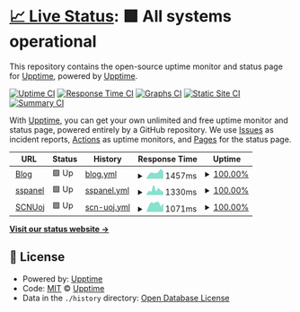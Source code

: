 # [📈 Live Status](https://demo.upptime.js.org): <!--live status--> **🟩 All systems operational**

This repository contains the open-source uptime monitor and status page for [Upptime](https://upptime.js.org), powered by [Upptime](https://github.com/upptime/upptime).

[![Uptime CI](https://github.com/M1saka10010/uptime/workflows/Uptime%20CI/badge.svg)](https://github.com/M1saka10010/uptime/actions?query=workflow%3A%22Uptime+CI%22)
[![Response Time CI](https://github.com/M1saka10010/uptime/workflows/Response%20Time%20CI/badge.svg)](https://github.com/M1saka10010/uptime/actions?query=workflow%3A%22Response+Time+CI%22)
[![Graphs CI](https://github.com/M1saka10010/uptime/workflows/Graphs%20CI/badge.svg)](https://github.com/M1saka10010/uptime/actions?query=workflow%3A%22Graphs+CI%22)
[![Static Site CI](https://github.com/M1saka10010/uptime/workflows/Static%20Site%20CI/badge.svg)](https://github.com/M1saka10010/uptime/actions?query=workflow%3A%22Static+Site+CI%22)
[![Summary CI](https://github.com/M1saka10010/uptime/workflows/Summary%20CI/badge.svg)](https://github.com/M1saka10010/uptime/actions?query=workflow%3A%22Summary+CI%22)

With [Upptime](https://upptime.js.org), you can get your own unlimited and free uptime monitor and status page, powered entirely by a GitHub repository. We use [Issues](https://github.com/upptime/upptime/issues) as incident reports, [Actions](https://github.com/M1saka10010/uptime/actions) as uptime monitors, and [Pages](https://demo.upptime.js.org) for the status page.

<!--start: status pages-->
<!-- This summary is generated by Upptime (https://github.com/upptime/upptime) -->
<!-- Do not edit this manually, your changes will be overwritten -->
<!-- prettier-ignore -->
| URL | Status | History | Response Time | Uptime |
| --- | ------ | ------- | ------------- | ------ |
| <img alt="" src="https://icons.duckduckgo.com/ip3/www.hunyl.com.ico" height="13"> [Blog](https://www.hunyl.com) | 🟩 Up | [blog.yml](https://github.com/M1saka10010/uptime/commits/HEAD/history/blog.yml) | <details><summary><img alt="Response time graph" src="./graphs/blog/response-time-week.png" height="20"> 1457ms</summary><br><a href="https://uptime.594144.xyz/history/blog"><img alt="Response time 1688" src="https://img.shields.io/endpoint?url=https%3A%2F%2Fraw.githubusercontent.com%2FM1saka10010%2Fuptime%2FHEAD%2Fapi%2Fblog%2Fresponse-time.json"></a><br><a href="https://uptime.594144.xyz/history/blog"><img alt="24-hour response time 1210" src="https://img.shields.io/endpoint?url=https%3A%2F%2Fraw.githubusercontent.com%2FM1saka10010%2Fuptime%2FHEAD%2Fapi%2Fblog%2Fresponse-time-day.json"></a><br><a href="https://uptime.594144.xyz/history/blog"><img alt="7-day response time 1457" src="https://img.shields.io/endpoint?url=https%3A%2F%2Fraw.githubusercontent.com%2FM1saka10010%2Fuptime%2FHEAD%2Fapi%2Fblog%2Fresponse-time-week.json"></a><br><a href="https://uptime.594144.xyz/history/blog"><img alt="30-day response time 1431" src="https://img.shields.io/endpoint?url=https%3A%2F%2Fraw.githubusercontent.com%2FM1saka10010%2Fuptime%2FHEAD%2Fapi%2Fblog%2Fresponse-time-month.json"></a><br><a href="https://uptime.594144.xyz/history/blog"><img alt="1-year response time 1555" src="https://img.shields.io/endpoint?url=https%3A%2F%2Fraw.githubusercontent.com%2FM1saka10010%2Fuptime%2FHEAD%2Fapi%2Fblog%2Fresponse-time-year.json"></a></details> | <details><summary><a href="https://uptime.594144.xyz/history/blog">100.00%</a></summary><a href="https://uptime.594144.xyz/history/blog"><img alt="All-time uptime 99.59%" src="https://img.shields.io/endpoint?url=https%3A%2F%2Fraw.githubusercontent.com%2FM1saka10010%2Fuptime%2FHEAD%2Fapi%2Fblog%2Fuptime.json"></a><br><a href="https://uptime.594144.xyz/history/blog"><img alt="24-hour uptime 100.00%" src="https://img.shields.io/endpoint?url=https%3A%2F%2Fraw.githubusercontent.com%2FM1saka10010%2Fuptime%2FHEAD%2Fapi%2Fblog%2Fuptime-day.json"></a><br><a href="https://uptime.594144.xyz/history/blog"><img alt="7-day uptime 100.00%" src="https://img.shields.io/endpoint?url=https%3A%2F%2Fraw.githubusercontent.com%2FM1saka10010%2Fuptime%2FHEAD%2Fapi%2Fblog%2Fuptime-week.json"></a><br><a href="https://uptime.594144.xyz/history/blog"><img alt="30-day uptime 100.00%" src="https://img.shields.io/endpoint?url=https%3A%2F%2Fraw.githubusercontent.com%2FM1saka10010%2Fuptime%2FHEAD%2Fapi%2Fblog%2Fuptime-month.json"></a><br><a href="https://uptime.594144.xyz/history/blog"><img alt="1-year uptime 99.48%" src="https://img.shields.io/endpoint?url=https%3A%2F%2Fraw.githubusercontent.com%2FM1saka10010%2Fuptime%2FHEAD%2Fapi%2Fblog%2Fuptime-year.json"></a></details>
| <img alt="" src="https://icons.duckduckgo.com/ip3/ss.168167.xyz.ico" height="13"> [sspanel](https://ss.168167.xyz) | 🟩 Up | [sspanel.yml](https://github.com/M1saka10010/uptime/commits/HEAD/history/sspanel.yml) | <details><summary><img alt="Response time graph" src="./graphs/sspanel/response-time-week.png" height="20"> 1330ms</summary><br><a href="https://uptime.594144.xyz/history/sspanel"><img alt="Response time 1573" src="https://img.shields.io/endpoint?url=https%3A%2F%2Fraw.githubusercontent.com%2FM1saka10010%2Fuptime%2FHEAD%2Fapi%2Fsspanel%2Fresponse-time.json"></a><br><a href="https://uptime.594144.xyz/history/sspanel"><img alt="24-hour response time 981" src="https://img.shields.io/endpoint?url=https%3A%2F%2Fraw.githubusercontent.com%2FM1saka10010%2Fuptime%2FHEAD%2Fapi%2Fsspanel%2Fresponse-time-day.json"></a><br><a href="https://uptime.594144.xyz/history/sspanel"><img alt="7-day response time 1330" src="https://img.shields.io/endpoint?url=https%3A%2F%2Fraw.githubusercontent.com%2FM1saka10010%2Fuptime%2FHEAD%2Fapi%2Fsspanel%2Fresponse-time-week.json"></a><br><a href="https://uptime.594144.xyz/history/sspanel"><img alt="30-day response time 1119" src="https://img.shields.io/endpoint?url=https%3A%2F%2Fraw.githubusercontent.com%2FM1saka10010%2Fuptime%2FHEAD%2Fapi%2Fsspanel%2Fresponse-time-month.json"></a><br><a href="https://uptime.594144.xyz/history/sspanel"><img alt="1-year response time 1469" src="https://img.shields.io/endpoint?url=https%3A%2F%2Fraw.githubusercontent.com%2FM1saka10010%2Fuptime%2FHEAD%2Fapi%2Fsspanel%2Fresponse-time-year.json"></a></details> | <details><summary><a href="https://uptime.594144.xyz/history/sspanel">100.00%</a></summary><a href="https://uptime.594144.xyz/history/sspanel"><img alt="All-time uptime 99.95%" src="https://img.shields.io/endpoint?url=https%3A%2F%2Fraw.githubusercontent.com%2FM1saka10010%2Fuptime%2FHEAD%2Fapi%2Fsspanel%2Fuptime.json"></a><br><a href="https://uptime.594144.xyz/history/sspanel"><img alt="24-hour uptime 100.00%" src="https://img.shields.io/endpoint?url=https%3A%2F%2Fraw.githubusercontent.com%2FM1saka10010%2Fuptime%2FHEAD%2Fapi%2Fsspanel%2Fuptime-day.json"></a><br><a href="https://uptime.594144.xyz/history/sspanel"><img alt="7-day uptime 100.00%" src="https://img.shields.io/endpoint?url=https%3A%2F%2Fraw.githubusercontent.com%2FM1saka10010%2Fuptime%2FHEAD%2Fapi%2Fsspanel%2Fuptime-week.json"></a><br><a href="https://uptime.594144.xyz/history/sspanel"><img alt="30-day uptime 99.96%" src="https://img.shields.io/endpoint?url=https%3A%2F%2Fraw.githubusercontent.com%2FM1saka10010%2Fuptime%2FHEAD%2Fapi%2Fsspanel%2Fuptime-month.json"></a><br><a href="https://uptime.594144.xyz/history/sspanel"><img alt="1-year uptime 99.94%" src="https://img.shields.io/endpoint?url=https%3A%2F%2Fraw.githubusercontent.com%2FM1saka10010%2Fuptime%2FHEAD%2Fapi%2Fsspanel%2Fuptime-year.json"></a></details>
| <img alt="" src="https://icons.duckduckgo.com/ip3/oj.socoding.cn.ico" height="13"> [SCNUoj](https://oj.socoding.cn) | 🟩 Up | [scn-uoj.yml](https://github.com/M1saka10010/uptime/commits/HEAD/history/scn-uoj.yml) | <details><summary><img alt="Response time graph" src="./graphs/scn-uoj/response-time-week.png" height="20"> 1071ms</summary><br><a href="https://uptime.594144.xyz/history/scn-uoj"><img alt="Response time 1124" src="https://img.shields.io/endpoint?url=https%3A%2F%2Fraw.githubusercontent.com%2FM1saka10010%2Fuptime%2FHEAD%2Fapi%2Fscn-uoj%2Fresponse-time.json"></a><br><a href="https://uptime.594144.xyz/history/scn-uoj"><img alt="24-hour response time 1092" src="https://img.shields.io/endpoint?url=https%3A%2F%2Fraw.githubusercontent.com%2FM1saka10010%2Fuptime%2FHEAD%2Fapi%2Fscn-uoj%2Fresponse-time-day.json"></a><br><a href="https://uptime.594144.xyz/history/scn-uoj"><img alt="7-day response time 1071" src="https://img.shields.io/endpoint?url=https%3A%2F%2Fraw.githubusercontent.com%2FM1saka10010%2Fuptime%2FHEAD%2Fapi%2Fscn-uoj%2Fresponse-time-week.json"></a><br><a href="https://uptime.594144.xyz/history/scn-uoj"><img alt="30-day response time 1117" src="https://img.shields.io/endpoint?url=https%3A%2F%2Fraw.githubusercontent.com%2FM1saka10010%2Fuptime%2FHEAD%2Fapi%2Fscn-uoj%2Fresponse-time-month.json"></a><br><a href="https://uptime.594144.xyz/history/scn-uoj"><img alt="1-year response time 1104" src="https://img.shields.io/endpoint?url=https%3A%2F%2Fraw.githubusercontent.com%2FM1saka10010%2Fuptime%2FHEAD%2Fapi%2Fscn-uoj%2Fresponse-time-year.json"></a></details> | <details><summary><a href="https://uptime.594144.xyz/history/scn-uoj">100.00%</a></summary><a href="https://uptime.594144.xyz/history/scn-uoj"><img alt="All-time uptime 84.00%" src="https://img.shields.io/endpoint?url=https%3A%2F%2Fraw.githubusercontent.com%2FM1saka10010%2Fuptime%2FHEAD%2Fapi%2Fscn-uoj%2Fuptime.json"></a><br><a href="https://uptime.594144.xyz/history/scn-uoj"><img alt="24-hour uptime 100.00%" src="https://img.shields.io/endpoint?url=https%3A%2F%2Fraw.githubusercontent.com%2FM1saka10010%2Fuptime%2FHEAD%2Fapi%2Fscn-uoj%2Fuptime-day.json"></a><br><a href="https://uptime.594144.xyz/history/scn-uoj"><img alt="7-day uptime 100.00%" src="https://img.shields.io/endpoint?url=https%3A%2F%2Fraw.githubusercontent.com%2FM1saka10010%2Fuptime%2FHEAD%2Fapi%2Fscn-uoj%2Fuptime-week.json"></a><br><a href="https://uptime.594144.xyz/history/scn-uoj"><img alt="30-day uptime 99.91%" src="https://img.shields.io/endpoint?url=https%3A%2F%2Fraw.githubusercontent.com%2FM1saka10010%2Fuptime%2FHEAD%2Fapi%2Fscn-uoj%2Fuptime-month.json"></a><br><a href="https://uptime.594144.xyz/history/scn-uoj"><img alt="1-year uptime 88.00%" src="https://img.shields.io/endpoint?url=https%3A%2F%2Fraw.githubusercontent.com%2FM1saka10010%2Fuptime%2FHEAD%2Fapi%2Fscn-uoj%2Fuptime-year.json"></a></details>

<!--end: status pages-->

[**Visit our status website →**](https://demo.upptime.js.org)

## 📄 License

- Powered by: [Upptime](https://github.com/upptime/upptime)
- Code: [MIT](./LICENSE) © [Upptime](https://upptime.js.org)
- Data in the `./history` directory: [Open Database License](https://opendatacommons.org/licenses/odbl/1-0/)
